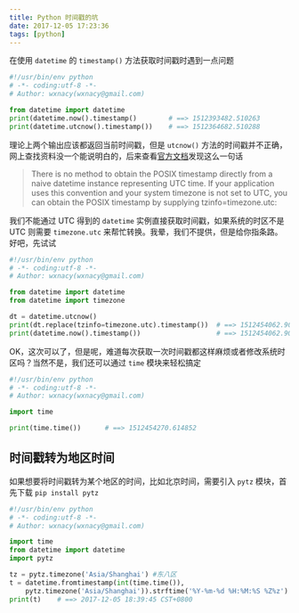 ```yaml
---
title: Python 时间戳的坑
date: 2017-12-05 17:23:36
tags: [python]
---
```

在使用 `datetime` 的 `timestamp()` 方法获取时间戳时遇到一点问题
<!-- more -->

```python
#!/usr/bin/env python
# -*- coding:utf-8 -*-
# Author: wxnacy(wxnacy@gmail.com)

from datetime import datetime
print(datetime.now().timestamp()        # ==> 1512393482.510263
print(datetime.utcnow().timestamp())    # ==> 1512364682.510288
```
理论上两个输出应该都返回当前时间戳，但是 `utcnow()` 方法的时间戳并不正确，网上查找资料没一个能说明白的，后来查看[官方文档](https://docs.python.org/dev/library/datetime.html#datetime.datetime.timestamp)发现这么一句话
> There is no method to obtain the POSIX timestamp directly from a naive datetime instance representing UTC time. If your application uses this convention and your system timezone is not set to UTC, you can obtain the POSIX timestamp by supplying tzinfo=timezone.utc:

我们不能通过 UTC 得到的 `datetime` 实例直接获取时间戳，如果系统的时区不是 UTC 则需要 `timezone.utc` 来帮忙转换。我晕，我们不提供，但是给你指条路。好吧，先试试
```python
#!/usr/bin/env python
# -*- coding:utf-8 -*-
# Author: wxnacy(wxnacy@gmail.com)

from datetime import datetime
from datetime import timezone

dt = datetime.utcnow()
print(dt.replace(tzinfo=timezone.utc).timestamp())  # ==> 1512454062.906826
print(datetime.now().timestamp())                   # ==> 1512454062.906826
```

OK，这次可以了，但是呢，难道每次获取一次时间戳都这样麻烦或者修改系统时区吗？当然不是，我们还可以通过 `time` 模块来轻松搞定
```python
#!/usr/bin/env python
# -*- coding:utf-8 -*-
# Author: wxnacy(wxnacy@gmail.com)

import time

print(time.time())      # ==> 1512454270.614852
```

## 时间戳转为地区时间
如果想要将时间戳转为某个地区的时间，比如北京时间，需要引入 `pytz` 模块，首先下载 `pip install pytz`
```python
#!/usr/bin/env python
# -*- coding:utf-8 -*-
# Author: wxnacy(wxnacy@gmail.com)

import time
from datetime import datetime
import pytz

tz = pytz.timezone('Asia/Shanghai') #东八区
t = datetime.fromtimestamp(int(time.time()),
    pytz.timezone('Asia/Shanghai')).strftime('%Y-%m-%d %H:%M:%S %Z%z')
print(t)    # ==> 2017-12-05 18:39:45 CST+0800
```


